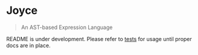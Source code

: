 # Joyce

> An AST-based Expression Language

README is under development. Please refer to [tests](./test/index.spec.js) for usage until proper docs are in place.
